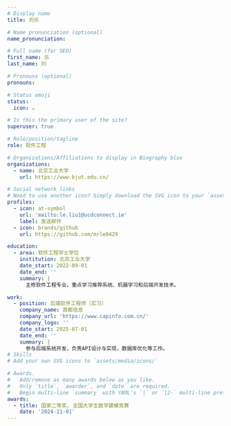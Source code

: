 ```yaml
---
# Display name
title: 刘乐

# Name pronunciation (optional)
name_pronunciation: 

# Full name (for SEO)
first_name: 乐
last_name: 刘

# Pronouns (optional)
pronouns: 

# Status emoji
status:
  icon: ☕️

# Is this the primary user of the site?
superuser: true

# Role/position/tagline
role: 软件工程

# Organizations/Affiliations to display in Biography blox
organizations:
  - name: 北京工业大学
    url: https://www.bjut.edu.cn/

# Social network links
# Need to use another icon? Simply download the SVG icon to your `assets/media/icons/` folder.
profiles:
  - icon: at-symbol
    url: 'mailto:le.liu1@ucdconnect.ie'
    label: 发送邮件
  - icon: brands/github
    url: https://github.com/mrle0429

education:
  - area: 软件工程学士学位
    institution: 北京工业大学
    date_start: 2022-09-01
    date_end: ''
    summary: |
      主修软件工程专业，重点学习推荐系统、机器学习和后端开发技术。

work:
  - position: 后端软件工程师（实习）
    company_name: 首都信息
    company_url: 'https://www.capinfo.com.cn/'
    company_logo: ''
    date_start: 2025-07-01
    date_end: ''
    summary: |
      参与后端系统开发，负责API设计与实现，数据库优化等工作。
# Skills
# Add your own SVG icons to `assets/media/icons/`

# Awards.
#   Add/remove as many awards below as you like.
#   Only `title`, `awarder`, and `date` are required.
#   Begin multi-line `summary` with YAML's `|` or `|2-` multi-line prefix and indent 2 spaces below.
awards:
  - title: 国家二等奖, 全国大学生数学建模竞赛
    date: '2024-11-01'
---
```


